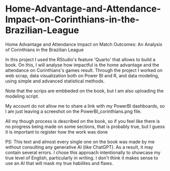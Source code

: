 # Home-Advantage-and-Attendance-Impact-on-Corinthians-in-the-Brazilian-League
Home Advantage and Attendance Impact on Match Outcomes: An Analysis of Corinthians in the Brazilian League


In this project I used the RStudio's feature 'Quarto' that allows to build a book. On this, I will analyse how impactful is the home advantage and the attendance on Corinthians's games result. Through the project I worked on web scrap, data visualization both on Power BI and R, and data modeling, using simple and advanced statistical methods.

Note that the scrips are embbeded on the book, but I am also uploading the modeling script.

My account do not allow me to share a link with my PowerBI dashboards, so I am just leaving a screeshot on the PowerBI_corinthians.png file.


All my though process is described on the book, so if you feel like there is no progress being made on some sections, that is probably true, but I guess it is important to register how the work was done


PS: This text and almost every single one on the book was made by me without consulting any generative AI (like ChatGPT). As a result, it may contain several errors. I chose this approach intentionally to showcase my true level of English, particularly in writing. I don't think it makes sense to use an AI that will mask my true habilites and flaws. 
